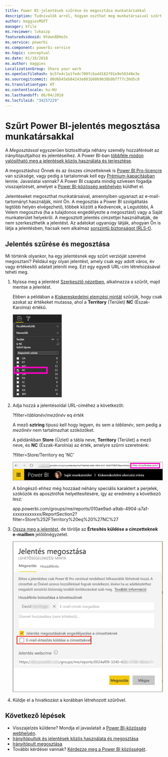 ```yaml
---
title: Power BI-jelentések szűrése és megosztása munkatársakkal
description: Tudnivalók arról, hogyan oszthat meg munkatársaival szűrt Power BI-jelentéseket a cégen belül.
author: maggiesMSFT
manager: kfile
ms.reviewer: lukaszp
featuredvideoid: 0tUwn8DHo3s
ms.service: powerbi
ms.component: powerbi-service
ms.topic: conceptual
ms.date: 01/18/2018
ms.author: maggies
LocalizationGroup: Share your work
ms.openlocfilehash: bc5fe4c1e1fedc700fcbadd182f01e9e50348e3e
ms.sourcegitcommit: 80d6b45eb84243e801b60b9038b9bff77c30d5c8
ms.translationtype: HT
ms.contentlocale: hu-HU
ms.lasthandoff: 06/04/2018
ms.locfileid: "34257229"
---
```

# <a name="share-a-filtered-power-bi-report-with-your-coworkers"></a>Szűrt Power BI-jelentés megosztása munkatársakkal
A *Megosztással* egyszerűen biztosíthatja néhány személy hozzáférését az irányítópultjaihoz és jelentéseihez. A Power BI-ban [többféle módon valósítható meg a jelentések közös használata és terjesztése](service-how-to-collaborate-distribute-dashboards-reports.md).

A megosztáshoz Önnek és az összes címzetteknek is [Power BI Pro-licencre](service-free-vs-pro.md) van szüksége, vagy pedig a tartalomnak kell egy [Prémium-kapacitásban](service-premium.md) lennie. Javaslatai vannak? A Power BI csapata mindig szívesen fogadja visszajelzését, amelyet a [Power BI-közösség webhelyén](https://community.powerbi.com/) küldhet el.

Jelentéseket megoszthat munkatársaival, amennyiben ugyanazt az e-mail-tartományt használják, mint Ön. A megosztás a Power BI szolgáltatás legtöbb helyén elvégezhető, többek között a Kedvencek, a Legutóbbi, A Velem megosztva (ha a tulajdonos engedélyezte a megosztást) vagy a Saját munkaterület helyekről. A megosztott jelentés címzettjei használhatják, de nem szerkeszthetik a jelentést. Az adatokat ugyanúgy látják, ahogyan Ön is látja a jelentésben, hacsak nem alkalmaz [sorszintű biztonságot (RLS-t)](service-admin-rls.md). 

## <a name="filter-and-share-a-report"></a>Jelentés szűrése és megosztása
Mi történik olyankor, ha egy jelentésnek egy szűrt verzióját szeretné megosztani? Például egy olyan jelentést, amely csak egy adott város, év vagy értékesítő adatait jeleníti meg. Ezt egy egyedi URL-cím létrehozásával teheti meg.

1. Nyissa meg a jelentést [Szerkesztő nézetben](service-reading-view-and-editing-view.md), alkalmazza a szűrőt, majd mentse a jelentést.
   
   Ebben a példában a [Kiskereskedelmi elemzési mintát](sample-tutorial-connect-to-the-samples.md) szűrjük, hogy csak azokat az értékeket mutassa, ahol a **Territory** (Terület) **NC** (Észak-Karolnia) értékű.
   
   ![Jelentés Szűrés ablaktáblája](media/service-share-reports/power-bi-filter-report2.png)
2. Adja hozzá a jelentésoldal URL-címéhez a következőt:
   
   ?filter=*táblanév*/*mezőnév* eq *érték*
   
    A mező **sztring** típusú kell hogy legyen, és sem a *táblanév*, sem pedig a *mezőnév* nem tartalmazhat szóközöket.
   
   A példánkban **Store** (Üzlet) a tábla neve, **Territory** (Terület) a mező neve, és **NC** (Észak-Karolnia) az érték, amelyre szűrni szeretnénk:
   
    ?filter=Store/Territory eq 'NC'
   
   ![Szűrt jelentés URL-címe](media/service-share-reports/power-bi-filter-url3.png)
   
   A böngésző ehhez még hozzáad néhány speciális karaktert a perjelek, szóközök és aposztrófok helyettesítésére, így az eredmény a következő lesz:
   
   app.powerbi.com/groups/me/reports/010ae9ad-a9ab-4904-a7a1-xxxxxxxxxxxx/ReportSection2?filter=Store%252FTerritory%20eq%20%27NC%27

3. [Ossza meg a jelentést](service-share-dashboards.md), de törölje az **Értesítés küldése a címzetteknek e-mailben** jelölőnégyzetet. 

    ![Jelentés megosztásának párbeszédablaka](media/service-share-reports/power-bi-share-report-dialog.png)

4. Küldje el a hivatkozást a korábban létrehozott szűrővel.

## <a name="next-steps"></a>Következő lépések
* Visszajelzés küldene? Mondja el javaslatait a [Power BI-közösség webhelyén](https://community.powerbi.com/).
* [Irányítópultok és jelentések közös használata és megosztása](service-how-to-collaborate-distribute-dashboards-reports.md)
* [Irányítópult megosztása](service-share-dashboards.md)
* További kérdései vannak? [Kérdezze meg a Power BI közösségét](http://community.powerbi.com/).


